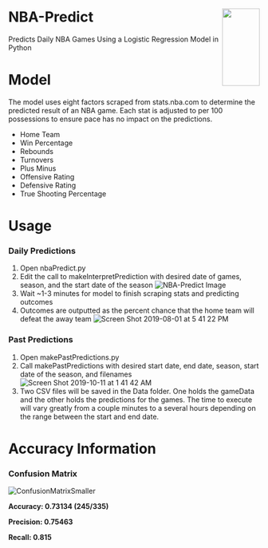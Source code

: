 # NBA-Predict <img align="right" width="75" height="155" src="https://cdn.freebiesupply.com/images/large/2x/nba-logo-transparent.png">


Predicts Daily NBA Games Using a Logistic Regression Model in Python

# Model
The model uses eight factors scraped from stats.nba.com to determine the predicted result of an NBA game. Each stat is adjusted to per 100 possessions to ensure pace has no impact on the predictions.

* Home Team
* Win Percentage
* Rebounds
* Turnovers
* Plus Minus
* Offensive Rating
* Defensive Rating
* True Shooting Percentage

# Usage
### **Daily Predictions**
1. Open nbaPredict.py
2. Edit the call to makeInterpretPrediction with desired date of games, season, and the start date of the season
![NBA-Predict Image](https://user-images.githubusercontent.com/24983943/71434218-7e677e00-26b1-11ea-8a20-cad8d410b251.png)
3. Wait ~1-3 minutes for model to finish scraping stats and predicting outcomes
4. Outcomes are outputted as the percent chance that the home team will defeat the away team
![Screen Shot 2019-08-01 at 5 41 22 PM](https://user-images.githubusercontent.com/24983943/62329326-9977ee00-b483-11e9-9ce3-b9c9cdf78938.png)

### **Past Predictions**
1. Open makePastPredictions.py
2. Call makePastPredictions with desired start date, end date, season, start date of the season, and filenames
![Screen Shot 2019-10-11 at 1 41 42 AM](https://user-images.githubusercontent.com/24983943/66627069-7f1b6880-ebc8-11e9-9a94-981b2fa61f1e.png)
3. Two CSV files will be saved in the Data folder. One holds the gameData and the other holds the predictions for the games. The time to execute will vary greatly from a couple minutes to a several hours depending on the range between the start and end date.
 

# Accuracy Information
### **Confusion Matrix**
  
![ConfusionMatrixSmaller](https://user-images.githubusercontent.com/24983943/63641839-c8e4d980-c682-11e9-8c5d-cf04a650e814.png)

**Accuracy: 0.73134 (245/335)** 

**Precision: 0.75463**

**Recall: 0.815**

